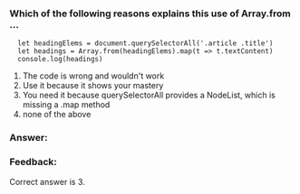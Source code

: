 ### Which of the following reasons explains this use of Array.from ...

```
  let headingElems = document.querySelectorAll('.article .title')
  let headings = Array.from(headingElems).map(t => t.textContent)
  console.log(headings)
```

1. The code is wrong and wouldn't work
2. Use it because it shows your mastery
3. You need it because querySelectorAll provides a NodeList, which is missing a .map method
4. none of the above

### Answer: 

### Feedback:
Correct answer is 3.
